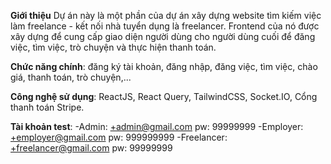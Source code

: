 **Giới thiệu**
Dự án này là một phần của dự án xây dựng website tìm kiếm việc làm freelance - kết nối nhà tuyển dụng là freelancer. Frontend của nó được xây dựng để cung cấp giao diện người dùng cho người dùng cuối để đăng việc, tìm việc, trò chuyện và thực hiện thanh toán.

**Chức năng chính**: đăng ký tài khoản, đăng nhập, đăng việc, tìm việc, chào giá, thanh toán, trò chuyện,...

**Công nghệ sử dụng**: ReactJS, React Query, TailwindCSS, Socket.IO, Cổng thanh toán Stripe.

**Tài khoản test**:
 -Admin: +admin@gmail.com  pw: 99999999
 -Employer: +employer@gmail.com pw: 999999999
 -Freelancer: +freelancer@gmail.com pw: 99999999
